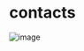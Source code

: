 # contacts

![image](https://github.com/force278/contacts/assets/60031519/1242c48e-28e4-409d-9885-8555fa11c31f)
